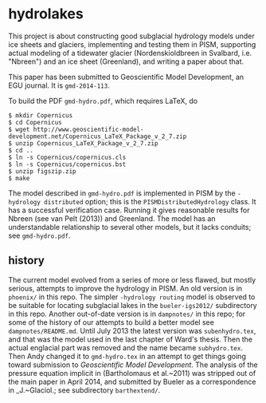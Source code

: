 hydrolakes
==========

This project is about constructing good subglacial hydrology models under ice sheets and glaciers, implementing and testing them in PISM, supporting actual modeling of a tidewater glacier (Nordenskioldbreen in Svalbard, i.e. "Nbreen") and an ice sheet (Greenland), and writing a paper about that.

This paper has been submitted to Geoscientific Model Development, an EGU journal.  It is `gmd-2014-113`.

To build the PDF `gmd-hydro.pdf`, which requires LaTeX, do

    $ mkdir Copernicus
    $ cd Copernicus
    $ wget http://www.geoscientific-model-development.net/Copernicus_LaTeX_Package_v_2_7.zip
    $ unzip Copernicus_LaTeX_Package_v_2_7.zip
    $ cd ..
    $ ln -s Copernicus/copernicus.cls
    $ ln -s Copernicus/copernicus.bst
    $ unzip figszip.zip
    $ make

The model described in `gmd-hydro.pdf` is implemented in PISM by the `-hydrology distributed` option; this is the `PISMDistributedHydrology` class.  It has a successful verification case.  Running it gives reasonable results for Nbreen (see van Pelt (2013)) and Greenland.  The model has an understandable relationship to several other models, but it lacks conduits; see `gmd-hydro.pdf`.

history
-------

The current model evolved from a series of more or less flawed, but mostly serious, attempts to improve the hydrology in PISM.  An old version is in `phoenix/` in this repo.  The simpler `-hydrology routing` model is observed to be suitable for locating subglacial lakes in the `bueler-igs2012/` subdirectory in this repo.  Another out-of-date version is in `dampnotes/` in this repo; for some of the history of our attempts to build a better model see `dampnotes/README.md`.  Until July 2013 the latest version was `subenhydro.tex`, and that was the model used in the last chapter of Ward's thesis.  Then the actual englacial part was removed and the name became `subhydro.tex`.  Then Andy changed it to `gmd-hydro.tex` in an attempt to get things going toward submission to _Geoscientific Model Development_.  The analysis of the pressure equation implicit in (Bartholomaus et al.~2011) was stripped out of the main paper in April 2014, and submitted by Bueler as a correspondence in _J.~Glaciol.; see subdirectory `barthextend/`.

